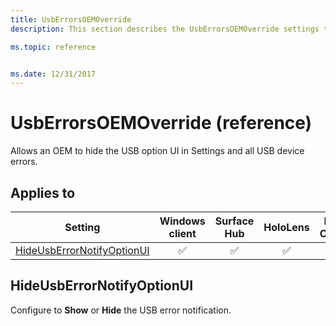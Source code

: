 ```yaml
---
title: UsbErrorsOEMOverride
description: This section describes the UsbErrorsOEMOverride settings that you can configure in provisioning packages for Windows 10 using Windows Configuration Designer.

ms.topic: reference


ms.date: 12/31/2017
---
```


# UsbErrorsOEMOverride (reference)


Allows an OEM to hide the USB option UI in Settings and all USB device errors.


## Applies to

| Setting   | Windows client | Surface Hub | HoloLens | IoT Core |
| --- | :---: | :---: | :---: | :---: |
| [HideUsbErrorNotifyOptionUI](#hideusberrornotifyoptionui) | ✅ | ✅ | ✅ |   |

## HideUsbErrorNotifyOptionUI

Configure to **Show** or **Hide** the USB error notification.
